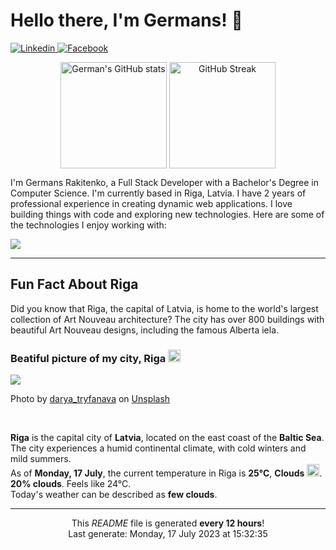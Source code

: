 <h1>Hello there, I'm Germans! 👋</h1>

<p align="left">
    <a href="https://www.linkedin.com/in/germans-rakitenko/">
        <img src="https://img.shields.io/badge/-Linkedin-000?&logo=Linkedin" alt="Linkedin"/>
    </a>
    <a href="https://www.facebook.com/germans.rakitenko">
        <img src="https://img.shields.io/badge/-Facebook-000?&logo=Facebook" alt="Facebook"/>
    </a>
</p>

<p align="middle" >
    <img align="top" alt="German's GitHub stats" src="https://github-readme-stats.vercel.app/api?username=rakitenkogermans&show_icons=true" height="170px" />
    <img align="top" alt="GitHub Streak" src="https://streak-stats.demolab.com?user=rakitenkogermans&date_format=M%20j%5B%2C%20Y%5D" height="170px" />
</p>

<p>
    I'm Germans Rakitenko, a Full Stack Developer with a Bachelor's Degree in Computer Science. I'm currently based in Riga, Latvia. I have 2 years of professional experience in creating dynamic web applications. I love building things with code and exploring new technologies. Here are some of the technologies I enjoy working with:
</p>


<p align="left">
    <a href="https://skillicons.dev">
        <img src="https://skillicons.dev/icons?i=js,ts,react,next,redux,scss,materialui,tailwind,nodejs,express,jest,mongodb,mysql,babel,webpack,linux,nginx,git,github" />
    </a>
</p>

------------

<h2>Fun Fact About Riga</h2>

<p>
    Did you know that Riga, the capital of Latvia, is home to the world's largest collection of Art Nouveau architecture? The city has over 800 buildings with beautiful Art Nouveau designs, including the famous Alberta iela.
</p>

<h3>Beatiful picture of my city, Riga <img src="https://cdn-icons-png.flaticon.com/512/317/317225.png" width="20px"></h3>

<img src="https://images.unsplash.com/photo-1567670049266-19bbc32f5432?crop=entropy&cs=tinysrgb&fit=max&fm=jpg&ixid=M3w0MTI1MjZ8MHwxfHNlYXJjaHwyOHx8cmlnYXxlbnwwfHx8fDE2ODk1OTcxNTV8MA&ixlib=rb-4.0.3&q=80&w=400"/>

<p>Photo by <a href="https://unsplash.com/@darya_tryfanava">darya_tryfanava</a> on <a href="https://unsplash.com/">Unsplash</a></p>
<br/>

<p>
    <b>Riga</b> is the capital city of <b>Latvia</b>, located on the east coast of the <b>Baltic Sea</b>. The city experiences a humid continental climate, with cold winters and mild summers.
    <br/>
    As of <b>Monday, 17 July</b>, the current temperature in Riga is <b>25°C</b>, <b>Clouds</b> <img src="https://openweathermap.org/img/wn/02d@2x.png" height="20px">.
    <br/>
    <b>20% clouds</b>. Feels like 24°C.
    <br/>
    Today's weather can be described as <b>few clouds</b>.
</p>

------------
<p align="center">This <i>README</i> file is generated <b>every 12 hours</b>!<br/>Last generate: Monday, 17 July 2023 at 15:32:35<br /></p>
